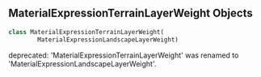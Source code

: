 ## MaterialExpressionTerrainLayerWeight Objects

```python
class MaterialExpressionTerrainLayerWeight(
        MaterialExpressionLandscapeLayerWeight)
```

deprecated: 'MaterialExpressionTerrainLayerWeight' was renamed to 'MaterialExpressionLandscapeLayerWeight'.

<a id="unreal.MaterialExpressionLandscapePhysicalMaterialOutput"></a>
